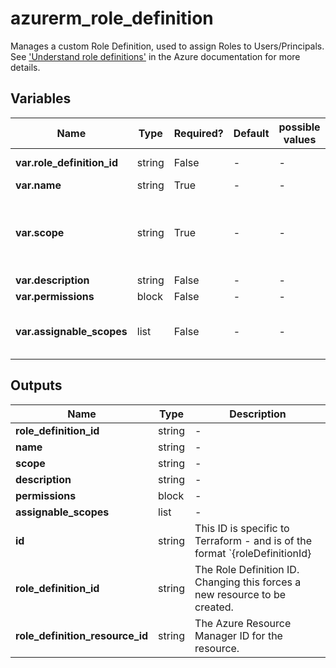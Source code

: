 # azurerm_role_definition

Manages a custom Role Definition, used to assign Roles to Users/Principals. See ['Understand role definitions'](https://docs.microsoft.com/azure/role-based-access-control/role-definitions) in the Azure documentation for more details.

## Variables

| Name | Type | Required? | Default  | possible values | Description |
| ---- | ---- | --------- | -------- | ----------- | ----------- |
| **var.role_definition_id** | string | False | -  |  -  | A unique UUID/GUID which identifies this role - one will be generated if not specified. Changing this forces a new resource to be created. | 
| **var.name** | string | True | -  |  -  | The name of the Role Definition. | 
| **var.scope** | string | True | -  |  -  | The scope at which the Role Definition applies to, such as `/subscriptions/0b1f6471-1bf0-4dda-aec3-111122223333`, `/subscriptions/0b1f6471-1bf0-4dda-aec3-111122223333/resourceGroups/myGroup`, or `/subscriptions/0b1f6471-1bf0-4dda-aec3-111122223333/resourceGroups/myGroup/providers/Microsoft.Compute/virtualMachines/myVM`. It is recommended to use the first entry of the `assignable_scopes`. Changing this forces a new resource to be created. | 
| **var.description** | string | False | -  |  -  | A description of the Role Definition. | 
| **var.permissions** | block | False | -  |  -  | A `permissions` block. | 
| **var.assignable_scopes** | list | False | -  |  -  | One or more assignable scopes for this Role Definition, such as `/subscriptions/0b1f6471-1bf0-4dda-aec3-111122223333`, `/subscriptions/0b1f6471-1bf0-4dda-aec3-111122223333/resourceGroups/myGroup`, or `/subscriptions/0b1f6471-1bf0-4dda-aec3-111122223333/resourceGroups/myGroup/providers/Microsoft.Compute/virtualMachines/myVM`. | 



## Outputs

| Name | Type | Description |
| ---- | ---- | --------- | 
| **role_definition_id** | string  | - | 
| **name** | string  | - | 
| **scope** | string  | - | 
| **description** | string  | - | 
| **permissions** | block  | - | 
| **assignable_scopes** | list  | - | 
| **id** | string  | This ID is specific to Terraform - and is of the format `{roleDefinitionId}|{scope}`. | 
| **role_definition_id** | string  | The Role Definition ID. Changing this forces a new resource to be created. | 
| **role_definition_resource_id** | string  | The Azure Resource Manager ID for the resource. | 